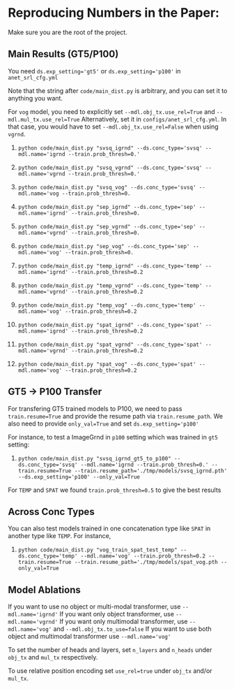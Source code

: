 # Reproducing Numbers in the Paper:

Make sure you are the root of the project.

## Main Results (GT5/P100)

You need `ds.exp_setting='gt5'` or `ds.exp_setting='p100'` in `anet_srl_cfg.yml`

Note that the string after `code/main_dist.py` is arbitrary, and you can set it to anything
you want.

For `vog` model, you need to explicitly set `--mdl.obj_tx.use_rel=True` and  `--mdl.mul_tx.use_rel=True`
Alternatively, set it in `configs/anet_srl_cfg.yml`.
In that case, you would have to set `--mdl.obj_tx.use_rel=False` when using `vgrnd`.

1. `python code/main_dist.py "svsq_igrnd" --ds.conc_type='svsq' --mdl.name='igrnd --train.prob_thresh=0.'`
1. `python code/main_dist.py "svsq_vgrnd" --ds.conc_type='svsq' --mdl.name='vgrnd --train.prob_thresh=0.'`
1. `python code/main_dist.py "svsq_vog" --ds.conc_type='svsq' --mdl.name='vog --train.prob_thresh=0.`

1. `python code/main_dist.py "sep_igrnd" --ds.conc_type='sep' --mdl.name='igrnd' --train.prob_thresh=0.`
1. `python code/main_dist.py "sep_vgrnd" --ds.conc_type='sep' --mdl.name='vgrnd' --train.prob_thresh=0.`
1. `python code/main_dist.py "sep_vog" --ds.conc_type='sep' --mdl.name='vog' --train.prob_thresh=0.`

1. `python code/main_dist.py "temp_igrnd" --ds.conc_type='temp' --mdl.name='igrnd' --train.prob_thresh=0.2`
1. `python code/main_dist.py "temp_vgrnd" --ds.conc_type='temp' --mdl.name='vgrnd' --train.prob_thresh=0.2`
1. `python code/main_dist.py "temp_vog" --ds.conc_type='temp' --mdl.name='vog' --train.prob_thresh=0.2`

1. `python code/main_dist.py "spat_igrnd" --ds.conc_type='spat' --mdl.name='igrnd' --train.prob_thresh=0.2`
1. `python code/main_dist.py "spat_vgrnd" --ds.conc_type='spat' --mdl.name='vgrnd' --train.prob_thresh=0.2`
1. `python code/main_dist.py "spat_vog" --ds.conc_type='spat' --mdl.name='vog' --train.prob_thresh=0.2`

## GT5 -> P100 Transfer

For transfering GT5 trained models to P100, we need to pass `train.resume=True` and
provide the resume path via `train.resume_path`.
We also need to provide `only_val=True` and set `ds.exp_setting='p100'`

For instance, to test a ImageGrnd in `p100` setting which was trained in `gt5` setting:

1. `python code/main_dist.py "svsq_igrnd_gt5_to_p100" --ds.conc_type='svsq' --mdl.name='igrnd --train.prob_thresh=0.' --train.resume=True --train.resume_path='./tmp/models/svsq_igrnd.pth' --ds.exp_setting='p100' --only_val=True`

For `TEMP` and `SPAT` we found `train.prob_thresh=0.5` to give the best results

## Across Conc Types

You can also test models trained in one concatenation type like `SPAT` in another type like `TEMP`. For instance,

1. `python code/main_dist.py "vog_train_spat_test_temp" --ds.conc_type='temp' --mdl.name='vog' --train.prob_thresh=0.2 --train.resume=True --train.resume_path='./tmp/models/spat_vog.pth --only_val=True`

## Model Ablations

If you want to use no object or multi-modal transformer, use `--mdl.name='igrnd'`
If you want only object transformer, use `--mdl.name='vgrnd'`
If you want only multimodal transformer, use `--mdl.name='vog'` and `--mdl.obj_tx.to_use=false`
If you want to use both object and multimodal transformer use `--mdl.name='vog'`

To set the number of heads and layers, set `n_layers` and `n_heads` under `obj_tx` and `mul_tx` respectively.

To use relative position encoding set `use_rel=true` under `obj_tx` and/or `mul_tx`.
